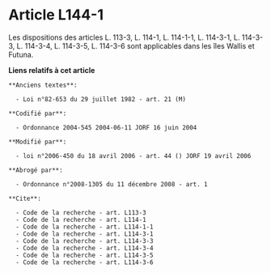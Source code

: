 # Article L144-1

Les dispositions des articles L. 113-3, L. 114-1, L. 114-1-1, L. 114-3-1, L. 114-3-3, L. 114-3-4, L. 114-3-5, L. 114-3-6 sont
applicables dans les îles Wallis et Futuna.

**Liens relatifs à cet article**

	**Anciens textes**:

	  - Loi n°82-653 du 29 juillet 1982 - art. 21 (M)

	**Codifié par**:

	  - Ordonnance 2004-545 2004-06-11 JORF 16 juin 2004

	**Modifié par**:

	  - loi n°2006-450 du 18 avril 2006 - art. 44 () JORF 19 avril 2006

	**Abrogé par**:

	  - Ordonnance n°2008-1305 du 11 décembre 2008 - art. 1

	**Cite**:

	  - Code de la recherche - art. L113-3
	  - Code de la recherche - art. L114-1
	  - Code de la recherche - art. L114-1-1
	  - Code de la recherche - art. L114-3-1
	  - Code de la recherche - art. L114-3-3
	  - Code de la recherche - art. L114-3-4
	  - Code de la recherche - art. L114-3-5
	  - Code de la recherche - art. L114-3-6
